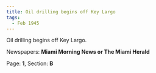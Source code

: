 ```yaml
---  
title: Oil drilling begins off Key Largo  
tags:  
  - Feb 1945  
---  
```

  
Oil drilling begins off Key Largo.  
  
Newspapers: **Miami Morning News or The Miami Herald**  
  
Page: **1**, Section: **B** 
